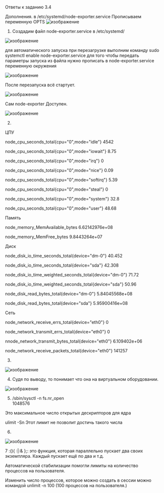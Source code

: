 Ответы к заданию 3.4

Дополнения.
 в /etc/systemd/node-exporter.service Прописываем переменную OPTS
![изображение](https://user-images.githubusercontent.com/16610642/152285826-f24774e6-2447-45d5-9674-c133867f72cc.png)


1.  Создадим файл node-exporter.service в /etc/systemd/

![изображение](https://user-images.githubusercontent.com/16610642/151691586-eb4844d4-c8e7-4a61-a8cf-76daab286864.png)

для автоматического запуска при перезагрузке выполним команду sudo systemctl enable node-exporter.service
для того чтобы передать параметры запуска из файла нужно прописать в node-exporter.service переменную окружения 

![изображение](https://user-images.githubusercontent.com/16610642/151692427-3ade9b21-9f36-4002-a4f0-1d38a55e76bb.png)

После перезапуска всё стартует.

![изображение](https://user-images.githubusercontent.com/16610642/151692872-483a2685-35a0-4041-9fe1-cdaf21c43171.png)

Сам node-exporter Доступен.

![изображение](https://user-images.githubusercontent.com/16610642/151692897-4bc69ef6-5089-4463-bacf-124df2700ac1.png)

2.

ЦПУ

node_cpu_seconds_total{cpu="0",mode="idle"} 4542

node_cpu_seconds_total{cpu="0",mode="iowait"} 8.75

node_cpu_seconds_total{cpu="0",mode="irq"} 0

node_cpu_seconds_total{cpu="0",mode="nice"} 0.09

node_cpu_seconds_total{cpu="0",mode="softirq"} 5.39

node_cpu_seconds_total{cpu="0",mode="steal"} 0

node_cpu_seconds_total{cpu="0",mode="system"} 32.8

node_cpu_seconds_total{cpu="0",mode="user"} 48.68


Память

node_memory_MemAvailable_bytes 6.62142976e+08

node_memory_MemFree_bytes 9.8443264e+07

Диск

node_disk_io_time_seconds_total{device="dm-0"} 40.452

node_disk_io_time_seconds_total{device="sda"} 42.308

node_disk_io_time_weighted_seconds_total{device="dm-0"} 71.72

node_disk_io_time_weighted_seconds_total{device="sda"} 50.96

node_disk_read_bytes_total{device="dm-0"} 5.84045568e+08

node_disk_read_bytes_total{device="sda"} 5.95900416e+08

Сеть

node_network_receive_errs_total{device="eth0"} 0

node_network_transmit_errs_total{device="eth0"} 0

nnode_network_transmit_bytes_total{device="eth0"} 6.109402e+06

node_network_receive_packets_total{device="eth0"} 141257

3.

![изображение](https://user-images.githubusercontent.com/16610642/151693592-386dfb8b-232c-4198-b17e-279d98d2918a.png)

4. Судя по выводу, то понимает что она на виртуальном оборудовании.

![изображение](https://user-images.githubusercontent.com/16610642/151693501-98c56216-fc02-442d-9b29-bd093654d176.png)

5. /sbin/sysctl -n fs.nr_open    
1048576

Это максимальное число открытых дескрипторов для ядра

ulimit -Sn Этот лимит не позволит достичь такого числа

6.

![изображение](https://user-images.githubusercontent.com/16610642/151694064-14819d5c-8b72-42c8-b7e3-40b987bdb423.png)

7 :(){ :|:& };: это функция, которая параллельно пускает два своих экземпляра. Каждый пускает ещё по два и т.д. 

Автоматической стабилизации помогли лимиты на количество процессов на пользователя. 

Изменить число процессов, которое можно создать в сессии можно командой unlimit -n 100 (100 процессов на пользователя.)



